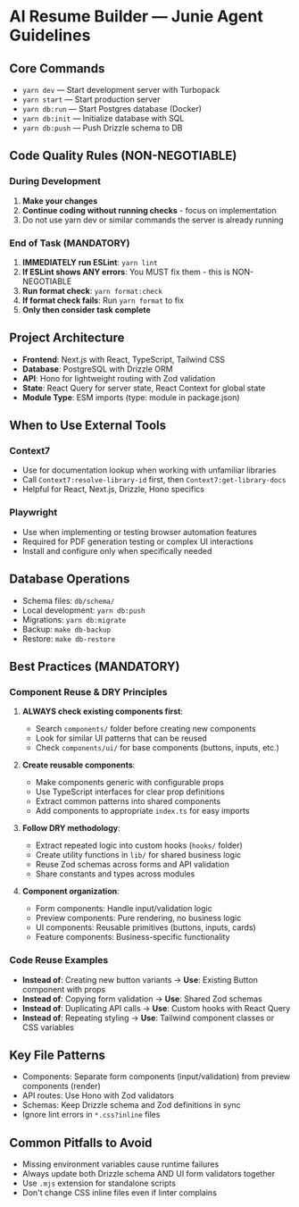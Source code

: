 # AI Resume Builder — Junie Agent Guidelines

## Core Commands

- `yarn dev` — Start development server with Turbopack
- `yarn start` — Start production server
- `yarn db:run` — Start Postgres database (Docker)
- `yarn db:init` — Initialize database with SQL
- `yarn db:push` — Push Drizzle schema to DB

## Code Quality Rules (NON-NEGOTIABLE)

### During Development

1. **Make your changes**
2. **Continue coding without running checks** - focus on implementation
3. Do not use yarn dev or similar commands the server is already running

### End of Task (MANDATORY)

1. **IMMEDIATELY run ESLint**: `yarn lint`
2. **If ESLint shows ANY errors**: You MUST fix them - this is NON-NEGOTIABLE
3. **Run format check**: `yarn format:check`
4. **If format check fails**: Run `yarn format` to fix
5. **Only then consider task complete**

## Project Architecture

- **Frontend**: Next.js with React, TypeScript, Tailwind CSS
- **Database**: PostgreSQL with Drizzle ORM
- **API**: Hono for lightweight routing with Zod validation
- **State**: React Query for server state, React Context for global state
- **Module Type**: ESM imports (type: module in package.json)

## When to Use External Tools

### Context7

- Use for documentation lookup when working with unfamiliar libraries
- Call `Context7:resolve-library-id` first, then `Context7:get-library-docs`
- Helpful for React, Next.js, Drizzle, Hono specifics

### Playwright

- Use when implementing or testing browser automation features
- Required for PDF generation testing or complex UI interactions
- Install and configure only when specifically needed

## Database Operations

- Schema files: `db/schema/`
- Local development: `yarn db:push`
- Migrations: `yarn db:migrate`
- Backup: `make db-backup`
- Restore: `make db-restore`

## Best Practices (MANDATORY)

### Component Reuse & DRY Principles

1. **ALWAYS check existing components first**:
   - Search `components/` folder before creating new components
   - Look for similar UI patterns that can be reused
   - Check `components/ui/` for base components (buttons, inputs, etc.)

2. **Create reusable components**:
   - Make components generic with configurable props
   - Use TypeScript interfaces for clear prop definitions
   - Extract common patterns into shared components
   - Add components to appropriate `index.ts` for easy imports

3. **Follow DRY methodology**:
   - Extract repeated logic into custom hooks (`hooks/` folder)
   - Create utility functions in `lib/` for shared business logic
   - Reuse Zod schemas across forms and API validation
   - Share constants and types across modules

4. **Component organization**:
   - Form components: Handle input/validation logic
   - Preview components: Pure rendering, no business logic
   - UI components: Reusable primitives (buttons, inputs, cards)
   - Feature components: Business-specific functionality

### Code Reuse Examples

- **Instead of**: Creating new button variants → **Use**: Existing Button component with props
- **Instead of**: Copying form validation → **Use**: Shared Zod schemas
- **Instead of**: Duplicating API calls → **Use**: Custom hooks with React Query
- **Instead of**: Repeating styling → **Use**: Tailwind component classes or CSS variables

## Key File Patterns

- Components: Separate form components (input/validation) from preview components (render)
- API routes: Use Hono with Zod validators
- Schemas: Keep Drizzle schema and Zod definitions in sync
- Ignore lint errors in `*.css?inline` files

## Common Pitfalls to Avoid

- Missing environment variables cause runtime failures
- Always update both Drizzle schema AND UI form validators together
- Use `.mjs` extension for standalone scripts
- Don't change CSS inline files even if linter complains
